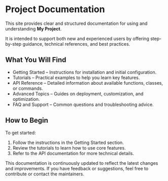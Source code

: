 # Project Documentation

This site provides clear and structured documentation for using and understanding **My Project**.

It is intended to support both new and experienced users by offering step-by-step guidance, technical references, and best practices.

## What You Will Find

* Getting Started – Instructions for installation and initial configuration.
* Tutorials – Practical examples to help you learn key features.
* API Reference – Detailed information about available functions, classes, or commands.
* Advanced Topics – Guides on deployment, customization, and optimization.
* FAQ and Support – Common questions and troubleshooting advice.

## How to Begin

To get started:

1. Follow the instructions in the Getting Started section.
2. Review the tutorials to learn how to use core features.
3. Refer to the API documentation for more technical details.

This documentation is continuously updated to reflect the latest changes and improvements. If you have feedback or suggestions, feel free to contribute or contact the maintainers.

